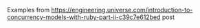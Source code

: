 Examples from https://engineering.universe.com/introduction-to-concurrency-models-with-ruby-part-ii-c39c7e612bed post